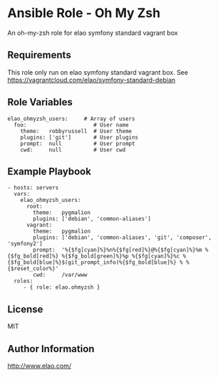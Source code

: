Ansible Role - Oh My Zsh
========================

An oh-my-zsh role for elao symfony standard vagrant box


Requirements
------------

This role only run on elao symfony standard vagrant box. See https://vagrantcloud.com/elao/symfony-standard-debian


Role Variables
--------------

    elao_ohmyzsh_users:     # Array of users
      foo:                     # User name
        theme:   robbyrussell  # User theme
        plugins: ['git']       # User plugins
        prompt:  null          # User prompt
        cwd:     null          # User cwd


Example Playbook
----------------

    - hosts: servers
	  vars:
	    elao_ohmyzsh_users:
	      root:
	        theme:   pygmalion
	        plugins: ['debian', 'common-aliases']
	      vagrant:
	        theme:   pygmalion
	        plugins: ['debian', 'common-aliases', 'git', 'composer', 'symfony2']
	        prompt:  '%{$fg[cyan]%}%n%{$fg[red]%}@%{$fg[cyan]%}%m %{$fg_bold[red]%} %{$fg_bold[green]%}%p %{$fg[cyan]%}%c %{$fg_bold[blue]%}$(git_prompt_info)%{$fg_bold[blue]%} % %{$reset_color%}'
	        cwd:     /var/www
      roles:
         - { role: elao.ohmyzsh }


License
-------

MIT


Author Information
------------------

http://www.elao.com/
